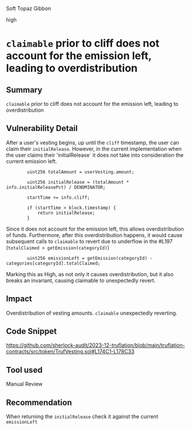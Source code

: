 Soft Topaz Gibbon

high

# `claimable` prior to cliff does not account for the emission left, leading to overdistribution

## Summary
`claimable` prior to cliff does not account for the emission left, leading to overdistribution

## Vulnerability Detail
After a user's vesting begins, up until the `cliff` timestamp, the user can claim their `initialRelease`. However, in the current implementation when the user claims their 'initialRelease` it does not take into consideration the current emission left. 
```solidity
        uint256 totalAmount = userVesting.amount;

        uint256 initialRelease = (totalAmount * info.initialReleasePct) / DENOMINATOR;

        startTime += info.cliff;

        if (startTime > block.timestamp) {
            return initialRelease;
        }
```
Since it does not account for the emission left, this allows overdistribution of funds. Furthermore, after this overdistribution happens, it would cause subsequent calls to `claimable` to revert due to underflow in the #L197 (`totalClaimed > getEmission(categoryId)`)
```solidity
        uint256 emissionLeft = getEmission(categoryId) - categories[categoryId].totalClaimed;
```

Marking this as High, as not only it causes overdistribution, but it also breaks an invariant, causing claimable to unexpectedly revert.

## Impact
Overdistribution of vesting amounts.
`claimable` unexpectedly reverting.

## Code Snippet
https://github.com/sherlock-audit/2023-12-truflation/blob/main/truflation-contracts/src/token/TrufVesting.sol#L174C1-L178C33

## Tool used

Manual Review

## Recommendation
When returning the `initialRelease` check it against the current `emissionLeft`
